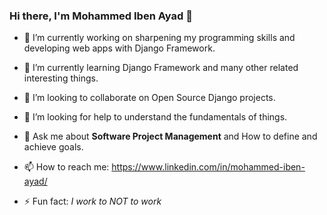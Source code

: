 ### Hi there, I'm Mohammed Iben Ayad 👋

<!--
**webontos/webontos** is a ✨ _special_ ✨ repository because its `README.md` (this file) appears on your GitHub profile.
-->

- 🔭 I’m currently working on sharpening my programming skills and developing web apps with Django Framework.

- 🌱 I’m currently learning Django Framework and many other related interesting things.

- 👯 I’m looking to collaborate on Open Source Django projects.

- 🤔 I’m looking for help to understand the fundamentals of things.

- 💬 Ask me about **Software Project Management** and How to define and achieve goals.

- 📫 How to reach me: https://www.linkedin.com/in/mohammed-iben-ayad/

- ⚡ Fun fact: _I work to NOT to work_

